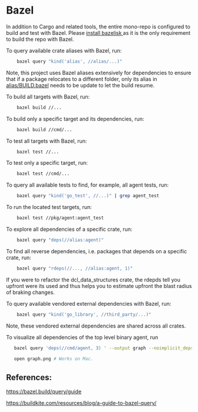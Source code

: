 # Bazel


In addition to Cargo and related tools, the entire mono-repo is configured to build and test with Bazel. 
Please [install bazelisk ](https://github.com/bazelbuild/bazelisk)as it is the only requirement to build the repo with Bazel.

To query available crate aliases with Bazel, run:

```bash 
    bazel query "kind('alias', //alias/...)"
```

Note, this project uses Bazel aliases extensively for dependencies to ensure that if a package relocates to a different folder, 
only its alias in [alias/BUILD.bazel](alias/BUILD.bazel) needs to be update to let the build resume.

To build all targets with Bazel, run:

```bash 
    bazel build //...
```

To build only a specific target and its dependencies, run:

```bash 
    bazel build //cmd/... 
```

To test all targets with Bazel, run:

```bash 
    bazel test //...
```

To test only a specific target, run:

```bash 
    bazel test //cmd/...
```

To query all available tests to find, for example, all agent tests, run:

```bash 
    bazel query "kind('go_test', //...)" | grep agent_test 
```

To run the located test targets, run:


```bash 
    bazel test //pkg/agent:agent_test
```

To explore all dependencies of a specific crate, run:

```bash 
    bazel query "deps(//alias:agent)"
```

To find all reverse dependencies, i.e. packages that depends on a specific crate, run:

```bash 
    bazel query "rdeps(//..., //alias:agent, 1)"
```

If you were to refactor the dcl_data_structures crate, the rdepds tell you
upfront were its used and thus helps you to estimate upfront the blast radius of braking changes.

To query available vendored external dependencies with Bazel, run:

```bash 
    bazel query "kind('go_library', //third_party/...)"
```

Note, these vendored external dependencies are shared across all crates.

To visualize all dependencies of the top level binary agent, run

```bash 
   bazel query 'deps(//cmd/agent, 3) ' --output graph --noimplicit_deps  | dot -Tpng -o graph.png
   
   open graph.png # Works on Mac. 
```

## References:

https://bazel.build/query/guide

https://buildkite.com/resources/blog/a-guide-to-bazel-query/